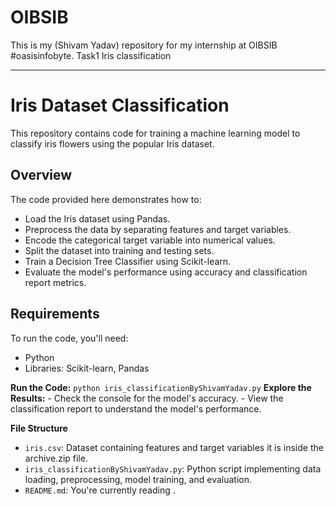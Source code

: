 # OIBSIB
This is my (Shivam Yadav) repository for my internship at OIBSIB #oasisinfobyte.
Task1 Iris classification 

---

# Iris Dataset Classification

This repository contains code for training a machine learning model to classify iris flowers using the popular Iris dataset.

## Overview

The code provided here demonstrates how to:

- Load the Iris dataset using Pandas.
- Preprocess the data by separating features and target variables.
- Encode the categorical target variable into numerical values.
- Split the dataset into training and testing sets.
- Train a Decision Tree Classifier using Scikit-learn.
- Evaluate the model's performance using accuracy and classification report metrics.

## Requirements

To run the code, you'll need:

- Python
- Libraries: Scikit-learn, Pandas

**Run the Code:**
    ```
    python iris_classificationByShivamYadav.py
    ```
**Explore the Results:**
    - Check the console for the model's accuracy.
    - View the classification report to understand the model's performance.

**File Structure**

- `iris.csv`: Dataset containing features and target variables it is inside the archive.zip file.
- `iris_classificationByShivamYadav.py`: Python script implementing data loading, preprocessing, model training, and evaluation.
- `README.md`: You're currently reading .
